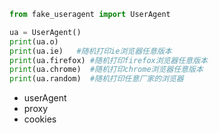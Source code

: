 ```python
from fake_useragent import UserAgent

ua = UserAgent()
print(ua.o)
print(ua.ie)   #随机打印ie浏览器任意版本
print(ua.firefox) #随机打印firefox浏览器任意版本
print(ua.chrome)  #随机打印chrome浏览器任意版本
print(ua.random)  #随机打印任意厂家的浏览器
```
- userAgent
- proxy
- cookies
